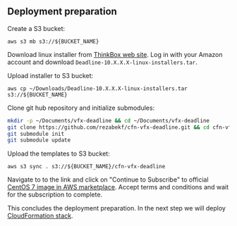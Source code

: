 ## Deployment preparation
Create a S3 bucket:
```
aws s3 mb s3://${BUCKET_NAME}
```

Download linux installer from [ThinkBox web site](https://downloads.thinkboxsoftware.com).
Log in with your Amazon account and download `Deadline-10.X.X.X-linux-installers.tar`.

Upload installer to S3 bucket:
```
aws cp ~/Downloads/Deadline-10.X.X.X-linux-installers.tar s3://${BUCKET_NAME}
```

Clone git hub repository and initialize submodules:
```bash
mkdir -p ~/Documents/vfx-deadline && cd ~/Documents/vfx-deadline
git clone https://github.com/rezabekf/cfn-vfx-deadline.git && cd cfn-vfx-deadline
git submodule init
git submodule update

```

Upload the templates to S3 bucket:
```
aws s3 sync . s3://${BUCKET_NAME}/cfn-vfx-deadline
```

Navigate to to the link and click on "Continue to Subscribe" to official [CentOS 7 image in AWS marketplace](https://aws.amazon.com/marketplace/pp/B00O7WM7QW).
Accept terms and conditions and wait for the subscription to complete.

This concludes the deployment preparation. 
In the next step we will deploy [CloudFormation stack](../../docs/02-DeploymentParameters/README.md).